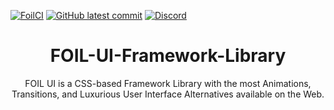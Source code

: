 [![FoilCI](https://github.com/senalbulumulle/FOIL-UI-Framework-Library/actions/workflows/Greet.yml/badge.svg)](https://github.com/senalbulumulle/FOIL-UI-Framework-Library/actions/workflows/Greet.yml)
[![GitHub latest commit](https://badgen.net/github/last-commit/senalbulumulle/FOIL-UI-Framework-Library)](https://GitHub.com/senalbulumulle/FOIL-UI-Framework-Library/commit/)
[![Discord](https://badgen.net/badge/icon/discord?icon=discord&label)](https://discord.com/invite/neSrTVgbkF)


<h1 align = "center">FOIL-UI-Framework-Library </h1>  


<p align = "center"> FOIL UI is a CSS-based Framework Library with the most Animations, Transitions, and Luxurious User Interface Alternatives available on the Web.</b>